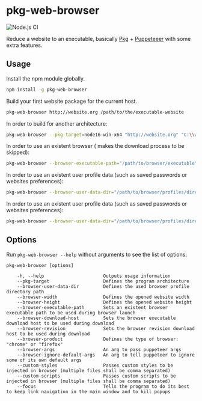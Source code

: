# pkg-web-browser

![Node.js CI](https://github.com/memob0x/pkg-web-browser/workflows/Node.js%20CI/badge.svg)

Reduce a website to an executable, basically [Pkg](https://github.com/vercel/pkg) + [Puppeteeer](https://github.com/puppeteer/puppeteer) with some extra features.

## Usage

Install the npm module globally.

```sh
npm install -g pkg-web-browser
```

Build your first website package for the current host.

```sh
pkg-web-browser http://website.org /path/to/the/executable-website
```

In order to build for another architecture:

```sh
pkg-web-browser --pkg-target=node16-win-x64 "http://website.org" "C:\\website.exe"
```

In order to use an existent browser ( makes the download process to be skipped):

```sh
pkg-web-browser --browser-executable-path="/path/to/browser/executable" "http://website.org" "C:\\website.exe"
```

In order to use an existent user profile data (such as saved passwords or websites preferences):

```sh
pkg-web-browser --browser-user-data-dir="/path/to/browser/profiles/directory" "http://website.org" "C:\\website.exe"
```

In order to use an existent user profile data (such as saved passwords or websites preferences):

```sh
pkg-web-browser --browser-user-data-dir="/path/to/browser/profiles/directory" "http://website.org" "C:\\website.exe"
```

## Options
Run `pkg-web-browser --help` without arguments to see the list of options:

```console
pkg-web-browser [options]

    -h, --help                      Outputs usage information
    --pkg-target                    Defines the program architecture
    --browser-user-data-dir         Defines the used browser profile directory path
    --browser-width                 Defines the opened website width
    --browser-height                Defines the opened website height
    --browser-executable-path       Sets an existent browser executable path to be used during browser launch
    --browser-download-host         Sets the browser executable download host to be used during download
    --browser-revision              Sets the browser revision download host to be used during download
    --browser-product               Defines the type of browser: "chrome" or "firefox"
    --browser-args                  An arg to pass puppeteer args
    --browser-ignore-default-args   An arg to tell puppeteer to ignore some of its own default args               
    --custom-styles                 Passes custom styles to be injected in browser (multiple files shall be comma separated)
    --custom-scripts                Passes custom scripts to be injected in browser (multiple files shall be comma separated)
    --focus                         Tells the program to do its best to keep link navigation in the main window and to kill popups
 ```
